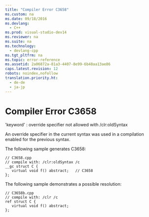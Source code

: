 ```yaml
---
title: "Compiler Error C3658"
ms.custom: na
ms.date: 09/18/2016
ms.devlang: 
  - C++
ms.prod: visual-studio-dev14
ms.reviewer: na
ms.suite: na
ms.technology: 
  - devlang-cpp
ms.tgt_pltfrm: na
ms.topic: error-reference
ms.assetid: 2a06872a-81a3-4407-8e99-6b48aa13ae86
caps.latest.revision: 12
robots: noindex,nofollow
translation.priority.ht: 
  - de-de
  - ja-jp
---
```

# Compiler Error C3658
'keyword' : override specifier not allowed with /clr:oldSyntax  
  
 An override specifier in the current syntax was used in a compilation enabled for the previous syntax.  
  
 The following sample generates C3658:  
  
```  
// C3658.cpp  
// compile with: /clr:oldSyntax /c  
__gc struct C {  
   virtual void f() abstract;   // C3658  
};  
```  
  
 The following sample demonstrates a possible resolution:  
  
```  
// C3658b.cpp  
// compile with: /clr /c  
ref struct C {  
   virtual void f() abstract;  
};  
```